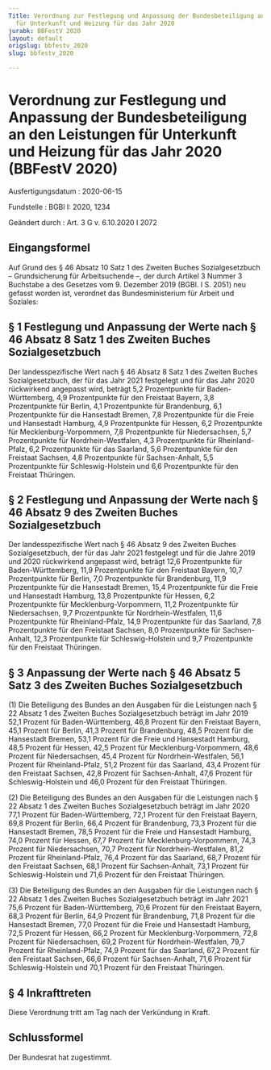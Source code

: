 ```yaml
---
Title: Verordnung zur Festlegung und Anpassung der Bundesbeteiligung an den Leistungen
  für Unterkunft und Heizung für das Jahr 2020
jurabk: BBFestV 2020
layout: default
origslug: bbfestv_2020
slug: bbfestv_2020

---
```


# Verordnung zur Festlegung und Anpassung der Bundesbeteiligung an den Leistungen für Unterkunft und Heizung für das Jahr 2020 (BBFestV 2020)

Ausfertigungsdatum
:   2020-06-15

Fundstelle
:   BGBl I: 2020, 1234

Geändert durch
:   Art. 3 G v. 6.10.2020 I 2072


## Eingangsformel

Auf Grund des § 46 Absatz 10 Satz 1 des Zweiten Buches Sozialgesetzbuch – Grundsicherung für Arbeitsuchende –, der durch Artikel 3 Nummer 3 Buchstabe a des Gesetzes vom 9. Dezember 2019 (BGBl. I S. 2051) neu gefasst worden ist, verordnet das Bundesministerium für Arbeit und Soziales:


## § 1 Festlegung und Anpassung der Werte nach § 46 Absatz 8 Satz 1 des Zweiten Buches Sozialgesetzbuch

Der landesspezifische Wert nach § 46 Absatz 8 Satz 1 des Zweiten Buches Sozialgesetzbuch, der für das Jahr 2021 festgelegt und für das Jahr 2020 rückwirkend angepasst wird, beträgt
5,2 Prozentpunkte für Baden-Württemberg,
4,9 Prozentpunkte für den Freistaat Bayern,
3,8 Prozentpunkte für Berlin,
4,1 Prozentpunkte für Brandenburg,
6,1 Prozentpunkte für die Hansestadt Bremen,
7,8 Prozentpunkte für die Freie und Hansestadt Hamburg,
4,9 Prozentpunkte für Hessen,
6,2 Prozentpunkte für Mecklenburg-Vorpommern,
7,8 Prozentpunkte für Niedersachsen,
5,7 Prozentpunkte für Nordrhein-Westfalen,
4,3 Prozentpunkte für Rheinland-Pfalz,
6,2 Prozentpunkte für das Saarland,
5,6 Prozentpunkte für den Freistaat Sachsen,
4,8 Prozentpunkte für Sachsen-Anhalt,
5,5 Prozentpunkte für Schleswig-Holstein und
6,6 Prozentpunkte für den Freistaat Thüringen.


## § 2 Festlegung und Anpassung der Werte nach § 46 Absatz 9 des Zweiten Buches Sozialgesetzbuch

Der landesspezifische Wert nach § 46 Absatz 9 des Zweiten Buches Sozialgesetzbuch, der für das Jahr 2021 festgelegt und für die Jahre 2019 und 2020 rückwirkend angepasst wird, beträgt
12,6 Prozentpunkte für Baden-Württemberg,
11,9 Prozentpunkte für den Freistaat Bayern,
10,7 Prozentpunkte für Berlin,
7,0 Prozentpunkte für Brandenburg,
11,9 Prozentpunkte für die Hansestadt Bremen,
15,4 Prozentpunkte für die Freie und Hansestadt Hamburg,
13,8 Prozentpunkte für Hessen,
6,2 Prozentpunkte für Mecklenburg-Vorpommern,
11,2 Prozentpunkte für Niedersachsen,
9,7 Prozentpunkte für Nordrhein-Westfalen,
11,6 Prozentpunkte für Rheinland-Pfalz,
14,9 Prozentpunkte für das Saarland,
7,8 Prozentpunkte für den Freistaat Sachsen,
8,0 Prozentpunkte für Sachsen-Anhalt,
12,3 Prozentpunkte für Schleswig-Holstein und
9,7 Prozentpunkte für den Freistaat Thüringen.


## § 3 Anpassung der Werte nach § 46 Absatz 5 Satz 3 des Zweiten Buches Sozialgesetzbuch

(1) Die Beteiligung des Bundes an den Ausgaben für die Leistungen nach § 22 Absatz 1 des Zweiten Buches Sozialgesetzbuch beträgt im Jahr 2019
52,1 Prozent für Baden-Württemberg,
46,8 Prozent für den Freistaat Bayern,
45,1 Prozent für Berlin,
41,3 Prozent für Brandenburg,
48,5 Prozent für die Hansestadt Bremen,
53,1 Prozent für die Freie und Hansestadt Hamburg,
48,5 Prozent für Hessen,
42,5 Prozent für Mecklenburg-Vorpommern,
48,6 Prozent für Niedersachsen,
45,4 Prozent für Nordrhein-Westfalen,
56,1 Prozent für Rheinland-Pfalz,
51,2 Prozent für das Saarland,
43,4 Prozent für den Freistaat Sachsen,
42,8 Prozent für Sachsen-Anhalt,
47,6 Prozent für Schleswig-Holstein und
46,0 Prozent für den Freistaat Thüringen.

(2) Die Beteiligung des Bundes an den Ausgaben für die Leistungen nach § 22 Absatz 1 des Zweiten Buches Sozialgesetzbuch beträgt im Jahr 2020
77,1 Prozent für Baden-Württemberg,
72,1 Prozent für den Freistaat Bayern,
69,8 Prozent für Berlin,
66,4 Prozent für Brandenburg,
73,3 Prozent für die Hansestadt Bremen,
78,5 Prozent für die Freie und Hansestadt Hamburg,
74,0 Prozent für Hessen,
67,7 Prozent für Mecklenburg-Vorpommern,
74,3 Prozent für Niedersachsen,
70,7 Prozent für Nordrhein-Westfalen,
81,2 Prozent für Rheinland-Pfalz,
76,4 Prozent für das Saarland,
68,7 Prozent für den Freistaat Sachsen,
68,1 Prozent für Sachsen-Anhalt,
73,1 Prozent für Schleswig-Holstein und
71,6 Prozent für den Freistaat Thüringen.

(3) Die Beteiligung des Bundes an den Ausgaben für die Leistungen nach § 22 Absatz 1 des Zweiten Buches Sozialgesetzbuch beträgt im Jahr 2021
75,6 Prozent für Baden-Württemberg,
70,6 Prozent für den Freistaat Bayern,
68,3 Prozent für Berlin,
64,9 Prozent für Brandenburg,
71,8 Prozent für die Hansestadt Bremen,
77,0 Prozent für die Freie und Hansestadt Hamburg,
72,5 Prozent für Hessen,
66,2 Prozent für Mecklenburg-Vorpommern,
72,8 Prozent für Niedersachsen,
69,2 Prozent für Nordrhein-Westfalen,
79,7 Prozent für Rheinland-Pfalz,
74,9 Prozent für das Saarland,
67,2 Prozent für den Freistaat Sachsen,
66,6 Prozent für Sachsen-Anhalt,
71,6 Prozent für Schleswig-Holstein und
70,1 Prozent für den Freistaat Thüringen.


## § 4 Inkrafttreten

Diese Verordnung tritt am Tag nach der Verkündung in Kraft.


## Schlussformel

Der Bundesrat hat zugestimmt.

